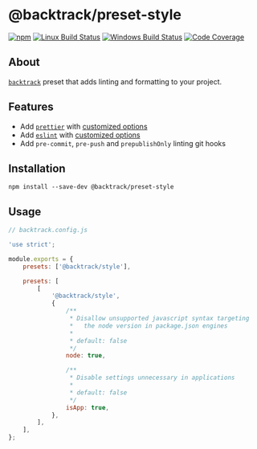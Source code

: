# @backtrack/preset-style

[![npm](https://img.shields.io/npm/v/@backtrack/preset-style.svg?label=npm%20version)](https://www.npmjs.com/package/@backtrack/preset-style)
[![Linux Build Status](https://img.shields.io/circleci/project/github/chrisblossom/backtrack-preset-style/master.svg?label=linux%20build)](https://circleci.com/gh/chrisblossom/backtrack-preset-style/tree/master)
[![Windows Build Status](https://img.shields.io/appveyor/ci/chrisblossom/backtrack-preset-style/master.svg?label=windows%20build)](https://ci.appveyor.com/project/chrisblossom/backtrack-preset-style/branch/master)
[![Code Coverage](https://img.shields.io/codecov/c/github/chrisblossom/backtrack-preset-style/master.svg)](https://codecov.io/gh/chrisblossom/backtrack-preset-style/branch/master)

## About

[`backtrack`](https://github.com/chrisblossom/backtrack) preset that adds linting and formatting to your project.

## Features

-   Add [`prettier`](https://prettier.io/) with [customized options](./lib/files/prettier.js)
-   Add [`eslint`](https://eslint.org/) with [customized options](./lib/files/eslint.js)
-   Add `pre-commit`, `pre-push` and `prepublishOnly` linting git hooks

## Installation

`npm install --save-dev @backtrack/preset-style`

## Usage

```js
// backtrack.config.js

'use strict';

module.exports = {
    presets: ['@backtrack/style'],

    presets: [
        [
            '@backtrack/style',
            {
                /**
                 * Disallow unsupported javascript syntax targeting
                 *   the node version in package.json engines
                 *
                 * default: false
                 */
                node: true,

                /**
                 * Disable settings unnecessary in applications
                 *
                 * default: false
                 */
                isApp: true,
            },
        ],
    ],
};
```
